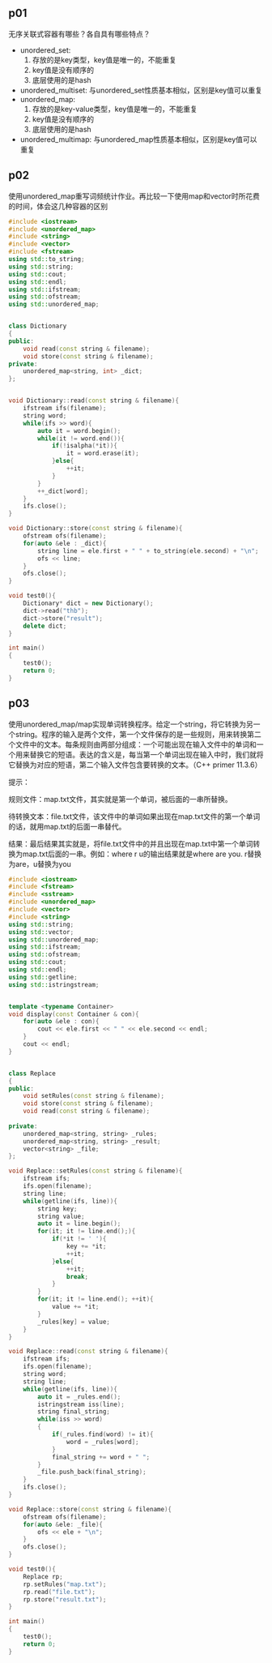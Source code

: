 ## p01
无序关联式容器有哪些？各自具有哪些特点？

- unordered_set:
    1. 存放的是key类型，key值是唯一的，不能重复
    2. key值是没有顺序的
    3. 底层使用的是hash
- unordered_multiset:
    与unordered_set性质基本相似，区别是key值可以重复
- unordered_map:
    1. 存放的是key-value类型，key值是唯一的，不能重复
    2. key值是没有顺序的
    3. 底层使用的是hash
- unordered_multimap:
    与unordered_map性质基本相似，区别是key值可以重复
    
## p02
使用unordered_map重写词频统计作业。再比较一下使用map和vector时所花费的时间，体会这几种容器的区别

```cpp
#include <iostream>
#include <unordered_map>
#include <string>
#include <vector>
#include <fstream>
using std::to_string;
using std::string;
using std::cout;
using std::endl;
using std::ifstream;
using std::ofstream;
using std::unordered_map;


class Dictionary
{
public:
    void read(const string & filename);
    void store(const string & filename);
private:
    unordered_map<string, int> _dict;    
};


void Dictionary::read(const string & filename){
    ifstream ifs(filename);
    string word;
    while(ifs >> word){
        auto it = word.begin();
        while(it != word.end()){
            if(!isalpha(*it)){
                it = word.erase(it);
            }else{
                ++it;
            }
        }
        ++_dict[word];
    }
    ifs.close();
}

void Dictionary::store(const string & filename){
    ofstream ofs(filename);
    for(auto &ele : _dict){
        string line = ele.first + " " + to_string(ele.second) + "\n";
        ofs << line;
    }
    ofs.close();
}

void test0(){
    Dictionary* dict = new Dictionary();
    dict->read("thb");
    dict->store("result");
    delete dict;
}

int main()
{
    test0();
    return 0;
}
```


## p03 
使用unordered_map/map实现单词转换程序。给定一个string，将它转换为另一个string。程序的输入是两个文件，第一个文件保存的是一些规则，用来转换第二个文件中的文本。每条规则由两部分组成：一个可能出现在输入文件中的单词和一个用来替换它的短语。表达的含义是，每当第一个单词出现在输入中时，我们就将它替换为对应的短语，第二个输入文件包含要转换的文本。（C++ primer 11.3.6）

提示：

规则文件：map.txt文件，其实就是第一个单词，被后面的一串所替换。

待转换文本：file.txt文件，该文件中的单词如果出现在map.txt文件的第一个单词的话，就用map.txt的后面一串替代。

结果：最后结果其实就是，将file.txt文件中的并且出现在map.txt中第一个单词转换为map.txt后面的一串。例如：where r u的输出结果就是where are you. r替换为are，u替换为you

```cpp
#include <iostream>
#include <fstream>
#include <sstream>
#include <unordered_map>
#include <vector>
#include <string>
using std::string;
using std::vector;
using std::unordered_map;
using std::ifstream;
using std::ofstream;
using std::cout;
using std::endl;
using std::getline;
using std::istringstream;


template <typename Container>
void display(const Container & con){
    for(auto &ele : con){
        cout << ele.first << " " << ele.second << endl;
    }
    cout << endl;
}


class Replace
{
public:
    void setRules(const string & filename);
    void store(const string & filename);
    void read(const string & filename);
    
private:
    unordered_map<string, string> _rules;    
    unordered_map<string, string> _result;
    vector<string> _file;
};

void Replace::setRules(const string & filename){
    ifstream ifs;
    ifs.open(filename);
    string line;
    while(getline(ifs, line)){
        string key;
        string value;
        auto it = line.begin();
        for(it; it != line.end();){
            if(*it != ' '){
                key += *it;
                ++it;
            }else{
                ++it;
                break;
            }
        }
        for(it; it != line.end(); ++it){
            value += *it;
        }
        _rules[key] = value;
    }
}

void Replace::read(const string & filename){
    ifstream ifs;
    ifs.open(filename);
    string word;
    string line;
    while(getline(ifs, line)){
        auto it = _rules.end();
        istringstream iss(line);
        string final_string;
        while(iss >> word)
        {
            if(_rules.find(word) != it){
                word = _rules[word];
            }
            final_string += word + " ";
        }
        _file.push_back(final_string);
    }
    ifs.close();
}

void Replace::store(const string & filename){
    ofstream ofs(filename);
    for(auto &ele: _file){
        ofs << ele + "\n";
    }
    ofs.close();
}

void test0(){
    Replace rp;
    rp.setRules("map.txt");
    rp.read("file.txt");
    rp.store("result.txt");
}

int main()
{
    test0();
    return 0;
}

```
